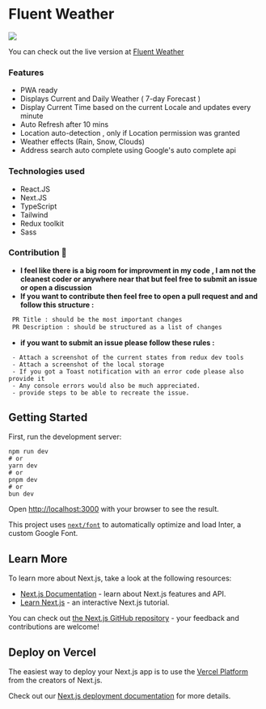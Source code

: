 # Fluent Weather
![](https://raw.githubusercontent.com/AndriaSalah/weather2.0/master/public/icons/icon-180x180.png)


You can check out the live version at [Fluent Weather](http://Fluent-weather.vercel.app "Fluent Weather")
### Features
- PWA ready
- Displays Current and Daily Weather ( 7-day Forecast )
- Display Current Time based on the current Locale and updates every minute
- Auto Refresh after 10 mins
- Location auto-detection , only if Location permission was granted
- Weather effects (Rain, Snow, Clouds)
- Address search auto complete using Google's auto complete api

### Technologies used
- React.JS
- Next.JS
- TypeScript
- Tailwind
- Redux toolkit
- Sass

### Contribution 🫶
- **I feel like there is a big room for improvment in my code , I am not the cleanest coder or anywhere near that but feel free to submit an issue or open a discussion**
- **If you want to contribute then feel free to open a pull request and and follow this structure :**
 ```bash
  PR Title : should be the most important changes
  PR Description : should be structured as a list of changes
```

- **if you want to submit an issue please follow these rules :**
```
 - Attach a screenshot of the current states from redux dev tools
 - Attach a screenshot of the local storage
 - If you got a Toast notification with an error code please also provide it
 - Any console errors would also be much appreciated. 
 - provide steps to be able to recreate the issue.
```
## Getting Started

First, run the development server:

```
npm run dev
# or
yarn dev
# or
pnpm dev
# or
bun dev
```

Open [http://localhost:3000](http://localhost:3000) with your browser to see the result.


This project uses [`next/font`](https://nextjs.org/docs/basic-features/font-optimization) to automatically optimize and load Inter, a custom Google Font.

## Learn More

To learn more about Next.js, take a look at the following resources:

- [Next.js Documentation](https://nextjs.org/docs) - learn about Next.js features and API.
- [Learn Next.js](https://nextjs.org/learn) - an interactive Next.js tutorial.

You can check out [the Next.js GitHub repository](https://github.com/vercel/next.js/) - your feedback and contributions are welcome!

## Deploy on Vercel

The easiest way to deploy your Next.js app is to use the [Vercel Platform](https://vercel.com/new?utm_medium=default-template&filter=next.js&utm_source=create-next-app&utm_campaign=create-next-app-readme) from the creators of Next.js.

Check out our [Next.js deployment documentation](https://nextjs.org/docs/deployment) for more details.
